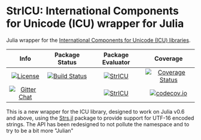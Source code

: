 StrICU: International Components for Unicode (ICU) wrapper for Julia
====================================================================

Julia wrapper for the
[International Components for Unicode (ICU) libraries](http://site.icu-project.org/).

| **Info** | **Package Status** | **Package Evaluator** | **Coverage** |
|:------------------:|:------------------:|:---------------------:|:-----------------:|
| [![License](http://img.shields.io/badge/license-MIT-brightgreen.svg?style=flat)](LICENSE.md) | [![Build Status](https://travis-ci.org/JuliaString/StrICU.jl.svg?branch=master)](https://travis-ci.org/JuliaString/StrICU.jl) | [![StrICU](http://pkg.julialang.org/badges/StrICU_0.6.svg)](http://pkg.julialang.org/?pkg=StrICU) | [![Coverage Status](https://coveralls.io/repos/github/JuliaString/StrICU.jl/badge.svg?branch=master)](https://coveralls.io/github/JuliaString/StrICU.jl?branch=master) |
| [![Gitter Chat](https://badges.gitter.im/Join%20Chat.svg)](https://gitter.im/JuliaString/Lobby?utm_source=badge&utm_medium=badge&utm_campaign=pr-badge) | | [![StrICU](http://pkg.julialang.org/badges/StrICU_0.7.svg)](http://pkg.julialang.org/?pkg=StrICU) | [![codecov.io](http://codecov.io/github/JuliaString/StrICU.jl/coverage.svg?branch=master)](http://codecov.io/github/JuliaString/StrICU.jl?branch=master) |

This is a new wrapper for the ICU library, designed to work on Julia v0.6 and above,
using the [Strs.jl](http://github.com/JuliaString/Strs.jl) package to provide support for UTF-16 encoded strings.
The API has been redesigned to not pollute the namespace and to try to be a bit more "Julian"

